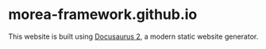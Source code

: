 # morea-framework.github.io

This website is built using [Docusaurus 2](https://docusaurus.io/), a modern static website generator.

